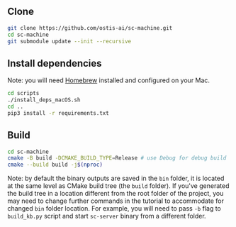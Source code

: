 ## Clone

```sh
git clone https://github.com/ostis-ai/sc-machine.git
cd sc-machine
git submodule update --init --recursive
```

## Install dependencies

Note: you will need [Homebrew](https://docs.brew.sh/Installation) installed and configured on your Mac.

```sh
cd scripts
./install_deps_macOS.sh
cd ..
pip3 install -r requirements.txt
```

## Build

```sh
cd sc-machine
cmake -B build -DCMAKE_BUILD_TYPE=Release # use Debug for debug build
cmake --build build -j$(nproc)
```

Note: by default the binary outputs are saved in the `bin` folder, it is located at the same level as CMake build tree (the `build` folder). If you've generated the build tree in a location different from the root folder of the project, you may need to change further commands in the tutorial to accommodate for changed `bin` folder location. For example, you will need to pass `-b` flag to `build_kb.py` script and start `sc-server` binary from a different folder.
